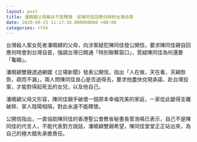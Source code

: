 ```yaml
---
layout: post
title: 潘曉穎父母稱永不能釋懷　促陳同佳回應何時到台灣自首
date: 2020-09-23 11:17:16.000000000 +08:00
categories: rthk
---
```


台灣殺人案女死者潘曉穎的父母，向涉案疑犯陳同佳發公開信，要求陳同佳親自回應何時會到台灣自首，強調台灣已開通「特別聯繫窗口」，質疑陳同佳為何還要「龜縮」。

潘曉穎雙親透過網媒《立場新聞》發表公開信，指出「人在做，天在看，天綱恢恢，疏而不漏」，兩人問陳同佳良心是否過得去，要求他盡快兌現承諾、赴台灣投案，才能對得起死去的女兒，以及他自己。

潘曉穎父母又形容，陳同佳親手破壞一個原本幸福完美的家庭，一家從此變得支離破碎、家人陰陽相隔，對此永遠不能釋懷。

公開信指出，一直協助陳同佳的香港聖公會教省秘書長管浩鳴已表示，自己不是陳同佳的代言人，不能代表對方說話，潘曉穎雙親希望，陳同佳堂堂正正站出來，為自己的極大錯失承擔責任。
